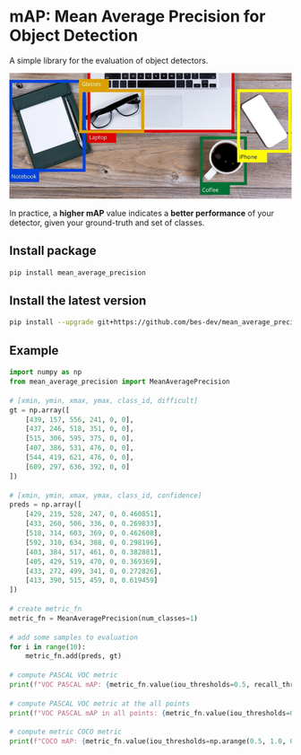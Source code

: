 # mAP: Mean Average Precision for Object Detection

A simple library for the evaluation of object detectors.

<p align="center">
  <img src="resources/img0.jpeg"/>
</p>

In practice, a **higher mAP** value indicates a **better performance** of your detector, given your ground-truth and set of classes.

## Install package

```bash
pip install mean_average_precision
```

## Install the latest version

```bash
pip install --upgrade git+https://github.com/bes-dev/mean_average_precision.git
```

## Example
```python
import numpy as np
from mean_average_precision import MeanAveragePrecision

# [xmin, ymin, xmax, ymax, class_id, difficult]
gt = np.array([
    [439, 157, 556, 241, 0, 0],
    [437, 246, 518, 351, 0, 0],
    [515, 306, 595, 375, 0, 0],
    [407, 386, 531, 476, 0, 0],
    [544, 419, 621, 476, 0, 0],
    [609, 297, 636, 392, 0, 0]
])

# [xmin, ymin, xmax, ymax, class_id, confidence]
preds = np.array([
    [429, 219, 528, 247, 0, 0.460851],
    [433, 260, 506, 336, 0, 0.269833],
    [518, 314, 603, 369, 0, 0.462608],
    [592, 310, 634, 388, 0, 0.298196],
    [403, 384, 517, 461, 0, 0.382881],
    [405, 429, 519, 470, 0, 0.369369],
    [433, 272, 499, 341, 0, 0.272826],
    [413, 390, 515, 459, 0, 0.619459]
])

# create metric_fn
metric_fn = MeanAveragePrecision(num_classes=1)

# add some samples to evaluation
for i in range(10):
    metric_fn.add(preds, gt)

# compute PASCAL VOC metric
print(f"VOC PASCAL mAP: {metric_fn.value(iou_thresholds=0.5, recall_thresholds=np.arange(0., 1.1, 0.1))['mAP']}")

# compute PASCAL VOC metric at the all points
print(f"VOC PASCAL mAP in all points: {metric_fn.value(iou_thresholds=0.5)['mAP']}")

# compute metric COCO metric
print(f"COCO mAP: {metric_fn.value(iou_thresholds=np.arange(0.5, 1.0, 0.05), recall_thresholds=np.arange(0., 1.01, 0.01))['mAP']}")
```
